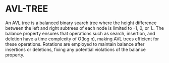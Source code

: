 # AVL-TREE
An AVL tree is a balanced binary search tree where the height difference between the left and right subtrees of each node is limited to -1, 0, or 1.. The balance property ensures that operations such as search, insertion, and deletion have a time complexity of O(log n), making AVL trees efficient for these operations. Rotations are employed to maintain balance after insertions or deletions, fixing any potential violations of the balance property. 

